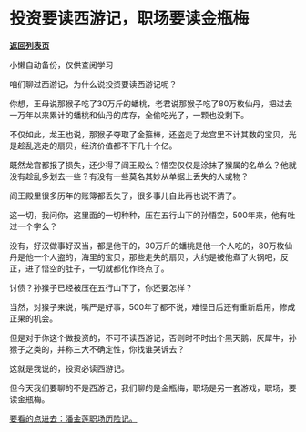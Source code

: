 # 投资要读西游记，职场要读金瓶梅

[**返回列表页**](/gzh/记忆承载3)

小懒自动备份，仅供查阅学习

咱们聊过西游记，为什么说投资要读西游记呢？  

你想，王母说那猴子吃了30万斤的蟠桃，老君说那猴子吃了80万枚仙丹，把过去一万年以来累计的蟠桃和仙丹的库存，全偷吃光了，一颗也没剩下。

不仅如此，龙王也说，那猴子夺取了金箍棒，还盗走了龙宫里不计其数的宝贝，光是趁乱逃走的扇贝，经济价值都不下几十个亿。  

既然龙宫都报了损失，还少得了阎王殿么？悟空仅仅是涂抹了猴属的名单么？他就没有趁乱多划去一些？有没有一些莫名其妙从单据上丢失的人或物？

阎王殿里很多历年的账簿都丢失了，很多事儿自此再也说不清了。  

这一切，我问你，这里面的一切种种，压在五行山下的孙悟空，500年来，他有吐过一个字么？  

没有，好汉做事好汉当，都是他干的，30万斤的蟠桃是他一个人吃的，80万枚仙丹是他一个人盗的，海里的宝贝，那些走失的扇贝，大约是被他煮了火锅吧，反正，进了悟空的肚子，一切就都化作终点了。

讨债？孙猴子已经被压在五行山下了，你还要怎样？  

当然，对猴子来说，嘴严是好事，500年了都不说，难怪日后还有重新启用，修成正果的机会。

但是对于你这个做投资的，不可不读西游记，否则时不时出个黑天鹅，灰犀牛，孙猴子之类的，并称三大不确定性，你找谁哭诉去？

这就是我说的，投资必读西游记。  

但今天我们要聊的不是西游记，我们聊的是金瓶梅，职场是另一套游戏，职场，要读金瓶梅。

[要看的点进去：潘金莲职场历险记。](http://mp.weixin.qq.com/s?__biz=MzU0MjYwNDU2Mw==&mid=2247512822&idx=1&sn=f547362a28f8ce8ebf3b76ec8125b133&chksm=fb1ade8acc6d579cc50a42fe6edb9b8552b821e8c78ddf0c3dce3687805b00d92b10d3a7cddb&scene=21#wechat_redirect)

